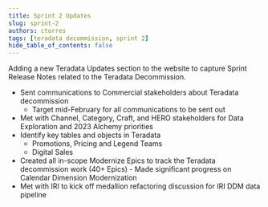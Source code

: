 ```yaml
---
title: Sprint 2 Updates
slug: sprint-2
authors: ctorres
tags: [teradata decommission, sprint 2]
hide_table_of_contents: false
---
```


Adding a new Teradata Updates section to the website to capture Sprint Release Notes related to the Teradata Decommission.

- Sent communications to Commercial stakeholders about Teradata decommission
   * Target mid-February for all communications to be sent out
- Met with Channel, Category, Craft, and HERO stakeholders for Data Exploration and 2023 Alchemy priorities
- Identify key tables and objects in Teradata
	 * Promotions, Pricing and Legend Teams
	 * Digital Sales
- Created all in-scope Modernize Epics to track the Teradata decommission work (40+ Epics)
	  - Made significant progress on Calendar Dimension Modernization
- Met with IRI to kick off medallion refactoring discussion for IRI DDM data pipeline
